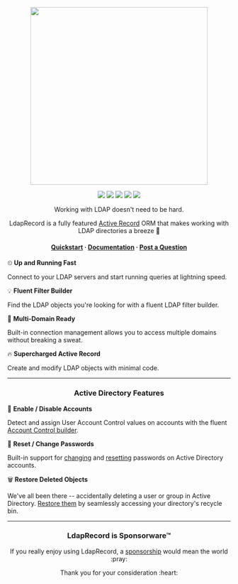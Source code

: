 <!-- readme.md -->

<p align="center">
    <img src="https://ldaprecord.com/assets/img/logo.png" width="400">
</p>

<p align="center">
    <a href="https://travis-ci.com/DirectoryTree/LdapRecord"><img src="https://img.shields.io/travis/DirectoryTree/LdapRecord.svg?style=flat-square"/></a>
    <a href="https://scrutinizer-ci.com/g/DirectoryTree/LdapRecord/?branch=master"><img src="https://img.shields.io/scrutinizer/g/DirectoryTree/LdapRecord/master.svg?style=flat-square"/></a>
    <a href="https://packagist.org/packages/DirectoryTree/LdapRecord"><img src="https://img.shields.io/packagist/dt/DirectoryTree/LdapRecord.svg?style=flat-square"/></a>
    <a href="https://packagist.org/packages/DirectoryTree/LdapRecord"><img src="https://img.shields.io/packagist/v/DirectoryTree/LdapRecord.svg?style=flat-square"/></a>
    <a href="https://packagist.org/packages/DirectoryTree/LdapRecord"><img src="https://img.shields.io/github/license/DirectoryTree/LdapRecord.svg?style=flat-square"/></a>
</p>

<p align="center">
    Working with LDAP doesn't need to be hard.
</p>

<p align="center">
    LdapRecord is a fully featured <a href="https://en.wikipedia.org/wiki/Active_record_pattern">Active Record</a>
    ORM that makes working with LDAP directories a breeze 🍃
</p>

<h4 align="center">
    <a href="https://ldaprecord.com/docs/quickstart/">Quickstart</a>
    <span> · </span>
    <a href="https://ldaprecord.com/docs/">Documentation</a>
    <span> · </span>
    <a href="https://github.com/DirectoryTree/LdapRecord-Discussions/issues/new">Post a Question</a>
</h4>

⏲ **Up and Running Fast**

Connect to your LDAP servers and start running queries at lightning speed.

💡 **Fluent Filter Builder**

Find the LDAP objects you're looking for with a fluent LDAP filter builder.

💼 **Multi-Domain Ready**

Built-in connection management allows you to access multiple domains without breaking a sweat.

🔥 **Supercharged Active Record**

Create and modify LDAP objects with minimal code.

---

<h3 align="center">
Active Directory Features
</h3>

🚪 **Enable / Disable Accounts**

Detect and assign User Account Control values on accounts with the fluent [Account Control builder](https://ldaprecord.com/docs/tutorials/activedirectory/user-management/#user-account-control).

🔑 **Reset / Change Passwords**

Built-in support for [changing](https://ldaprecord.com/docs/tutorials/activedirectory/user-management/#changing-passwords) and [resetting](https://ldaprecord.com/docs/tutorials/activedirectory/user-management/#resetting-passwords) passwords on Active Directory accounts.

🗑 **Restore Deleted Objects**

We've all been there -- accidentally deleting a user or group in Active Directory. [Restore them](https://ldaprecord.com/docs/models/#restoring) by seamlessly accessing your directory's recycle bin.

---

<h3 align="center">LdapRecord is Sponsorware™</h3>

<p align="center">If you really enjoy using LdapRecord, a <a href="https://github.com/sponsors/stevebauman">sponsorship</a> would mean the world :pray:</p>

<p align="center">Thank you for your consideration :heart:</p>
